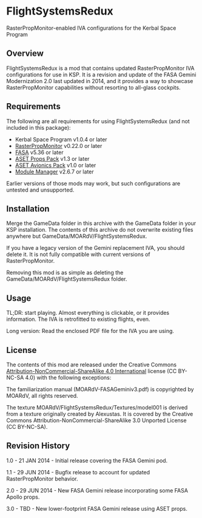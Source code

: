 # FlightSystemsRedux
RasterPropMonitor-enabled IVA configurations for the Kerbal Space Program

## Overview

FlightSystemsRedux is a mod that contains updated RasterPropMonitor IVA configurations for use in KSP.
It is a revision and update of the FASA Gemini Modernization 2.0 last updated in 2014, and it provides a
way to showcase RasterPropMonitor capabilities without resorting to all-glass cockpits.

## Requirements

The following are all requirements for using FlightSystemsRedux (and not included in this package):

* Kerbal Space Program v1.0.4 or later
* [RasterPropMonitor](http://forum.kerbalspaceprogram.com/threads/117471) v0.22.0 or later
* [FASA](http://forum.kerbalspaceprogram.com/threads/24867) v5.36 or later
* [ASET Props Pack](http://forum.kerbalspaceprogram.com/threads/129305) v1.3 or later
* [ASET Avionics Pack](http://forum.kerbalspaceprogram.com/threads/129364) v1.0 or later
* [Module Manager](http://forum.kerbalspaceprogram.com/threads/55219) v2.6.7 or later

Earlier versions of those mods may work, but such configurations are untested and unsupported.

## Installation

Merge the GameData folder in this archive with the GameData folder in your KSP installation.  The contents of this archive do not overwrite existing files anywhere but GameData/MOARdV/FlightSystemsRedux.

If you have a legacy version of the Gemini replacement IVA, you should delete it.  It is not fully compatible with current versions of RasterPropMonitor.

Removing this mod is as simple as deleting the GameData/MOARdV/FlightSystemsRedux folder.

## Usage

TL;DR: start playing.  Almost everything is clickable, or it provides information.  The IVA is retrofitted to existing flights, even.

Long version: Read the enclosed PDF file for the IVA you are using.

## License

The contents of this mod are released under the Creative Commons [Attribution-NonCommercial-ShareAlike 4.0 International](http://creativecommons.org/licenses/by-nc-sa/4.0/) license (CC BY-NC-SA 4.0) with the following exceptions:

The familiarization manual (MOARdV-FASAGeminiv3.pdf) is copyrighted by MOARdV, all rights reserved.

The texture MOARdV/FlightSystemsRedux/Textures/model001 is derived from a texture originally created by Alexustas.  It is covered by the Creative Commons Attribution-NonCommercial-ShareAlike 3.0 Unported License (CC BY-NC-SA).

## Revision History

1.0 - 21 JAN 2014 - Initial release covering the FASA Gemini pod.

1.1 - 29 JUN 2014 - Bugfix release to account for updated RasterPropMonitor behavior.

2.0 - 29 JUN 2014 - New FASA Gemini release incorporating some FASA Apollo props.

3.0 - TBD - New lower-footprint FASA Gemini release using ASET props.
